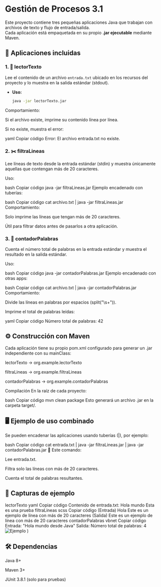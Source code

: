 # Gestión de Procesos 3.1

Este proyecto contiene tres pequeñas aplicaciones Java que trabajan con archivos de texto y flujo de entrada/salida.  
Cada aplicación está empaquetada en su propio **.jar ejecutable** mediante Maven.

## 📂 Aplicaciones incluidas

### 1. 📖 lectorTexto
Lee el contenido de un archivo `entrada.txt` ubicado en los recursos del proyecto y lo muestra en la salida estándar (stdout).

- **Uso:**
  ```bash
  java -jar lectorTexto.jar
Comportamiento:

Si el archivo existe, imprime su contenido línea por línea.

Si no existe, muestra el error:

yaml
Copiar código
Error: El archivo entrada.txt no existe.
### 2. ✂️ filtraLineas
Lee líneas de texto desde la entrada estándar (stdin) y muestra únicamente aquellas que contengan más de 20 caracteres.

Uso:

bash
Copiar código
java -jar filtraLineas.jar
Ejemplo encadenado con tuberías:

bash
Copiar código
cat archivo.txt | java -jar filtraLineas.jar
Comportamiento:

Solo imprime las líneas que tengan más de 20 caracteres.

Útil para filtrar datos antes de pasarlos a otra aplicación.

### 3. 🔢 contadorPalabras
Cuenta el número total de palabras en la entrada estándar y muestra el resultado en la salida estándar.

Uso:

bash
Copiar código
java -jar contadorPalabras.jar
Ejemplo encadenado con otras apps:

bash
Copiar código
cat archivo.txt | java -jar contadorPalabras.jar
Comportamiento:

Divide las líneas en palabras por espacios (split("\\s+")).

Imprime el total de palabras leídas:

yaml
Copiar código
Número total de palabras: 42
## ⚙️ Construcción con Maven
Cada aplicación tiene su propio pom.xml configurado para generar un .jar independiente con su mainClass:

lectorTexto → org.example.lectorTexto

filtraLineas → org.example.filtraLineas

contadorPalabras → org.example.contadorPalabras

Compilación
En la raíz de cada proyecto:

bash
Copiar código
mvn clean package
Esto generará un archivo .jar en la carpeta target/.

## 🖥️ Ejemplo de uso combinado
Se pueden encadenar las aplicaciones usando tuberías (|), por ejemplo:

bash
Copiar código
cat entrada.txt | java -jar filtraLineas.jar | java -jar contadorPalabras.jar
🔗 Este comando:

Lee entrada.txt.

Filtra solo las líneas con más de 20 caracteres.

Cuenta el total de palabras resultantes.

## 📸 Capturas de ejemplo
lectorTexto
yaml
Copiar código
Contenido de entrada.txt:
Hola mundo
Esta es una prueba
filtraLineas
scss
Copiar código
(Entrada)
Hola
Este es un ejemplo de línea con más de 20 caracteres
(Salida)
Este es un ejemplo de línea con más de 20 caracteres
contadorPalabras
vbnet
Copiar código
Entrada: "Hola mundo desde Java"
Salida: Número total de palabras: 4
![Ejemplo]({ACFF39A7-5FBE-431D-BAE7-99007C44E68C}.png)
)
## 🛠️ Dependencias
Java 8+

Maven 3+

JUnit 3.8.1 (solo para pruebas)
